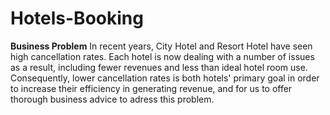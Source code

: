# Hotels-Booking
**Business Problem**
In recent years, City Hotel and Resort Hotel have seen high cancellation rates. Each hotel is now dealing with a number of issues as a result, including fewer revenues and less than ideal hotel room use. Consequently, lower cancellation rates is both hotels' primary goal in order to increase their efficiency in generating revenue, and for us to offer thorough business advice to adress this problem.
